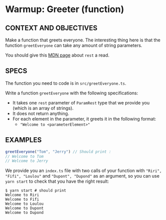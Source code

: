 # Warmup: Greeter (function)

## CONTEXT AND OBJECTIVES

Make a function that greets everyone. The interesting thing here is that the function `greetEveryone` can take any amount of string parameters.

You should give this [MDN page](https://developer.mozilla.org/en-US/docs/Web/JavaScript/Reference/Functions/rest_parameters) about `rest` a read.

## SPECS

The function you need to code is in `src/greetEveryone.ts`.

Write a function `greetEveryone` with the following specifications:

- It takes one `rest` parameter of `ParamRest` type that we provide you (which is an array of strings).
- It does not return anything.
- For each element in the parameter, it greets it in the following format:
  - `"Welcome to <parameterElement>"`

## EXAMPLES

```js
greetEveryone("Tom", "Jerry") // Should print :
// Welcome to Tom
// Welcome to Jerry
```

We provide you an `index.ts` file with two calls of your function with `"Riri", "Fifi", "Loulou"` and `"Dupont", "Dupond"` as an argument, so you can use `yarn start` to check that you have the right result:

```shell-session
$ yarn start # should print
Welcome to Riri
Welcome to Fifi
Welcome to Loulou
Welcome to Dupont
Welcome to Dupond
```
